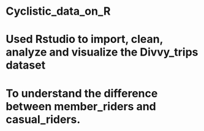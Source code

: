 # Cyclistic_data_on_R
# Used Rstudio to import, clean, analyze and visualize the Divvy_trips dataset
# To understand the difference between member_riders and casual_riders.
